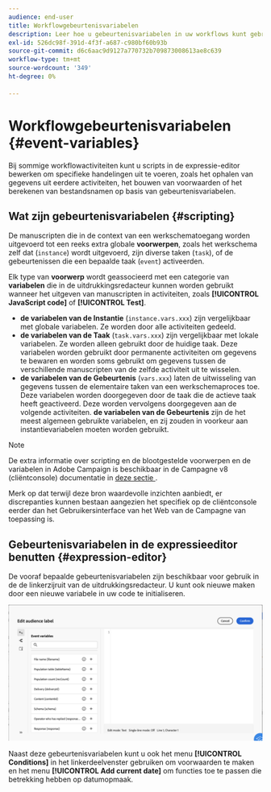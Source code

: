```yaml
---
audience: end-user
title: Workflowgebeurtenisvariabelen
description: Leer hoe u gebeurtenisvariabelen in uw workflows kunt gebruiken.
exl-id: 526dc98f-391d-4f3f-a687-c980bf60b93b
source-git-commit: d6c6aac9d9127a770732b709873008613ae8c639
workflow-type: tm+mt
source-wordcount: '349'
ht-degree: 0%

---
```


# Workflowgebeurtenisvariabelen {#event-variables}

Bij sommige workflowactiviteiten kunt u scripts in de expressie-editor bewerken om specifieke handelingen uit te voeren, zoals het ophalen van gegevens uit eerdere activiteiten, het bouwen van voorwaarden of het berekenen van bestandsnamen op basis van gebeurtenisvariabelen.

## Wat zijn gebeurtenisvariabelen {#scripting}

De manuscripten die in de context van een werkschematoegang worden uitgevoerd tot een reeks extra globale **voorwerpen**, zoals het werkschema zelf dat (`instance`) wordt uitgevoerd, zijn diverse taken (`task`), of de gebeurtenissen die een bepaalde taak (`event`) activeerden.

Elk type van **voorwerp** wordt geassocieerd met een categorie van **variabelen** die in de uitdrukkingsredacteur kunnen worden gebruikt wanneer het uitgeven van manuscripten in activiteiten, zoals **[!UICONTROL JavaScript code]** of **[!UICONTROL Test]**.

* **de variabelen van de Instantie** (`instance.vars.xxx`) zijn vergelijkbaar met globale variabelen. Ze worden door alle activiteiten gedeeld.
* **de variabelen van de Taak** (`task.vars.xxx`) zijn vergelijkbaar met lokale variabelen. Ze worden alleen gebruikt door de huidige taak. Deze variabelen worden gebruikt door permanente activiteiten om gegevens te bewaren en worden soms gebruikt om gegevens tussen de verschillende manuscripten van de zelfde activiteit uit te wisselen.
* **de variabelen van de Gebeurtenis** (`vars.xxx`) laten de uitwisseling van gegevens tussen de elementaire taken van een werkschemaproces toe. Deze variabelen worden doorgegeven door de taak die de actieve taak heeft geactiveerd. Deze worden vervolgens doorgegeven aan de volgende activiteiten. **de variabelen van de Gebeurtenis** zijn de het meest algemeen gebruikte variabelen, en zij zouden in voorkeur aan instantievariabelen moeten worden gebruikt.

>[!NOTE]
>
>De extra informatie over scripting en de blootgestelde voorwerpen en de variabelen in Adobe Campaign is beschikbaar in de Campagne v8 (cliëntconsole) documentatie in [ deze sectie ](https://experienceleague.adobe.com/nl/docs/campaign/automation/workflows/advanced-management/javascript-scripts-and-templates).
>
>Merk op dat terwijl deze bron waardevolle inzichten aanbiedt, er discrepanties kunnen bestaan aangezien het specifiek op de cliëntconsole eerder dan het Gebruikersinterface van het Web van de Campagne van toepassing is.

## Gebeurtenisvariabelen in de expressieeditor benutten {#expression-editor}

De vooraf bepaalde gebeurtenisvariabelen zijn beschikbaar voor gebruik in de de linkerzijruit van de uitdrukkingsredacteur. U kunt ook nieuwe maken door een nieuwe variabele in uw code te initialiseren.

![ Schermafbeelding die vooraf bepaalde gebeurtenisvariabelen in de linkerzijruit van de uitdrukkingsredacteur toont ](assets/event-variables.png)

Naast deze gebeurtenisvariabelen kunt u ook het menu **[!UICONTROL Conditions]** in het linkerdeelvenster gebruiken om voorwaarden te maken en het menu **[!UICONTROL Add current date]** om functies toe te passen die betrekking hebben op datumopmaak.
